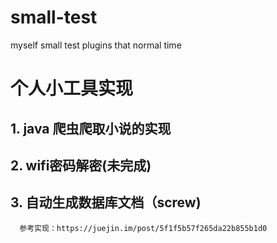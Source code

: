 # small-test
myself small test plugins that normal time

# 个人小工具实现
## 1. java 爬虫爬取小说的实现
## 2. wifi密码解密(未完成)
## 3. 自动生成数据库文档（screw)
      参考实现：https://juejin.im/post/5f1f5b57f265da22b855b1d0


